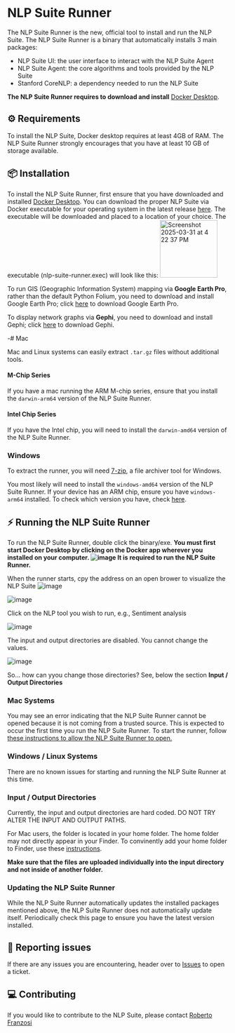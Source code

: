 # NLP Suite Runner

The NLP Suite Runner is the new, official tool to install and run the NLP Suite.
The NLP Suite Runner is a binary that automatically installs 3 main packages:

- NLP Suite UI: the user interface to interact with the NLP Suite Agent
- NLP Suite Agent: the core algorithms and tools provided by the NLP Suite
- Stanford CoreNLP: a dependency needed to run the NLP Suite

**The NLP Suite Runner requires to download and install** [Docker Desktop](https://www.docker.com/products/docker-desktop/).

## ⚙️ Requirements

To install the NLP Suite, Docker desktop requires at least 4GB of RAM.
The NLP Suite Runner strongly encourages that you have at least 10 GB of storage available.

## 📦 Installation

To install the NLP Suite Runner, first ensure that you have downloaded and installed [Docker Desktop](https://www.docker.com/products/docker-desktop/).
You can download the proper NLP Suite via Docker executable for your operating system in the latest release [here](https://github.com/NLP-Suite/nlp-suite-runner/releases/latest).
The executable will be downloaded and placed to a location of your choice. The executable (nlp-suite-runner.exec) will look like this: <img width="131" alt="Screenshot 2025-03-31 at 4 22 37 PM" src="https://github.com/user-attachments/assets/df863362-df60-4bcc-b266-e56932ff9717" />


To run GIS (Geographic Information System) mapping via **Google Earth Pro**, rather than the default Python Folium, you need to download and install Google Earth Pro; click [here](https://www.google.com/earth/download/gep/agree.html?hl=en-GB) to download Google Earth Pro.

To display network graphs via **Gephi**, you need to download and install Gephi; click [here](https://gephi.org/users/download/) to download Gephi. 

-# Mac

Mac and Linux systems can easily extract `.tar.gz` files without additional tools.

#### M-Chip Series

If you have a mac running the ARM M-chip series, ensure that you install the `darwin-arm64` version of the NLP Suite Runner.

#### Intel Chip Series

If you have the Intel chip, you will need to install the `darwin-amd64` version of the NLP Suite Runner.

### Windows

To extract the runner, you will need [7-zip](https://www.7-zip.org/), a file archiver tool for Windows.

You most likely will need to install the `windows-amd64` version of the NLP Suite Runner.
If your device has an ARM chip, ensure you have `windows-arm64` installed. To check which version you have, check [here](https://www.tenforums.com/tutorials/176966-how-check-if-processor-32-bit-64-bit-arm-windows-10-a.html).

## ⚡️ Running the NLP Suite Runner

To run the NLP Suite Runner, double click the binary/exe.
**You must first start Docker Desktop by clicking on the Docker app wherever you installed on your computer.
![image](https://github.com/user-attachments/assets/0b881596-c8b8-47e7-a63d-522475ffee4e)
It is required to run the NLP Suite Runner.**

When the runner starts, cpy the address on an open brower to visualize the NLP Suite 
![image](https://github.com/user-attachments/assets/bea8b5ab-10b6-472d-b039-fc882b877900)

![image](https://github.com/user-attachments/assets/fe12e55b-8af0-4b9b-8392-652eed9ad1ef)

Click on the NLP tool you wish to run, e.g., Sentiment analysis

![image](https://github.com/user-attachments/assets/a1d157e1-87bd-42f5-8cc5-98a107f0e508)

The input and output directories are disabled. You cannot change the values.

![image](https://github.com/user-attachments/assets/7c492712-d65c-4152-b00c-1d3931396a8a)

So... how can yyou change those directories? See, below the section **Input / Output Directories**


### Mac Systems

You may see an error indicating that the NLP Suite Runner cannot be opened because it is not coming from a trusted source.
This is expected to occur the first time you run the NLP Suite Runner. To start the runner, follow [these instructions to allow the NLP Suite Runner to open.](https://www.macworld.com/article/672947/how-to-open-a-mac-app-from-an-unidentified-developer.html#:~:text=Open%20System%20Settings.-,Go%20to%20Privacy%20%26%20Security.,Click%20the%20Open%20Anyway%20button.)

### Windows / Linux Systems

There are no known issues for starting and running the NLP Suite Runner at this time.

### Input / Output Directories
Currently, the input and output directories are hard coded. DO NOT TRY ALTER THE INPUT AND OUTPUT PATHS.

For Mac users, the folder is located in your home folder. The home folder may not directly appear in your Finder. To convinently add your home folder to Finder, use these [instructions](https://www.tomsguide.com/how-to/how-to-find-the-home-folder-on-mac-and-add-it-to-finder).

**Make sure that the files are uploaded individually into the input directory and not inside of another folder.**

### Updating the NLP Suite Runner

While the NLP Suite Runner automatically updates the installed packages mentioned above, the NLP Suite Runner does not automatically update itself.
Periodically check this page to ensure you have the latest version installed.

## 📣 Reporting issues

If there are any issues you are encountering, header over to [Issues](https://github.com/NLP-Suite/nlp-suite-runner/issues) to open a ticket.

## 💻 Contributing

If you would like to contribute to the NLP Suite, please contact [Roberto Franzosi](https://sociology.emory.edu/people/bios/Franzosi-Roberto.html)
